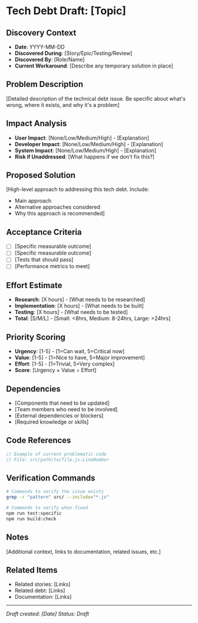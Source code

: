 # Tech Debt Draft: [Topic]

## Discovery Context
- **Date**: YYYY-MM-DD
- **Discovered During**: [Story/Epic/Testing/Review]
- **Discovered By**: [Role/Name]
- **Current Workaround**: [Describe any temporary solution in place]

## Problem Description
[Detailed description of the technical debt issue. Be specific about what's wrong, where it exists, and why it's a problem]

## Impact Analysis
- **User Impact**: [None/Low/Medium/High] - [Explanation]
- **Developer Impact**: [None/Low/Medium/High] - [Explanation]
- **System Impact**: [None/Low/Medium/High] - [Explanation]
- **Risk if Unaddressed**: [What happens if we don't fix this?]

## Proposed Solution
[High-level approach to addressing this tech debt. Include:
- Main approach
- Alternative approaches considered
- Why this approach is recommended]

## Acceptance Criteria
- [ ] [Specific measurable outcome]
- [ ] [Specific measurable outcome]
- [ ] [Tests that should pass]
- [ ] [Performance metrics to meet]

## Effort Estimate
- **Research**: [X hours] - [What needs to be researched]
- **Implementation**: [X hours] - [What needs to be built]
- **Testing**: [X hours] - [What needs to be tested]
- **Total**: [S/M/L] - [Small: <8hrs, Medium: 8-24hrs, Large: >24hrs]

## Priority Scoring
- **Urgency**: [1-5] - [1=Can wait, 5=Critical now]
- **Value**: [1-5] - [1=Nice to have, 5=Major improvement]
- **Effort**: [1-5] - [1=Trivial, 5=Very complex]
- **Score**: [Urgency × Value ÷ Effort]

## Dependencies
- [Components that need to be updated]
- [Team members who need to be involved]
- [External dependencies or blockers]
- [Required knowledge or skills]

## Code References
```javascript
// Example of current problematic code
// File: src/path/to/file.js:LineNumber
```

## Verification Commands
```bash
# Commands to verify the issue exists
grep -r "pattern" src/ --include="*.js"

# Commands to verify when fixed
npm run test:specific
npm run build:check
```

## Notes
[Additional context, links to documentation, related issues, etc.]

## Related Items
- Related stories: [Links]
- Related debt: [Links]
- Documentation: [Links]

---
*Draft created: [Date]*
*Status: Draft*